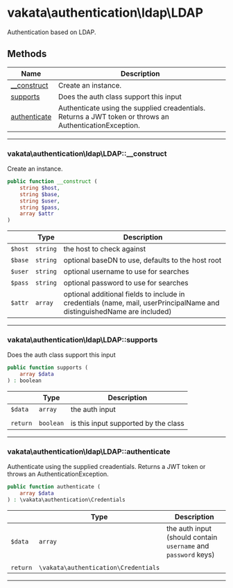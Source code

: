 # vakata\authentication\ldap\LDAP
Authentication based on LDAP.

## Methods

| Name | Description |
|------|-------------|
|[__construct](#vakata\authentication\ldap\ldap__construct)|Create an instance.|
|[supports](#vakata\authentication\ldap\ldapsupports)|Does the auth class support this input|
|[authenticate](#vakata\authentication\ldap\ldapauthenticate)|Authenticate using the supplied creadentials. Returns a JWT token or throws an AuthenticationException.|

---



### vakata\authentication\ldap\LDAP::__construct
Create an instance.  


```php
public function __construct (  
    string $host,  
    string $base,  
    string $user,  
    string $pass,  
    array $attr  
)   
```

|  | Type | Description |
|-----|-----|-----|
| `$host` | `string` | the host to check against |
| `$base` | `string` | optional baseDN to use, defaults to the host root |
| `$user` | `string` | optional username to use for searches |
| `$pass` | `string` | optional password to use for searches |
| `$attr` | `array` | optional additional fields to include in credentials (name, mail, userPrincipalName and distinguishedName are included) |

---


### vakata\authentication\ldap\LDAP::supports
Does the auth class support this input  


```php
public function supports (  
    array $data  
) : boolean    
```

|  | Type | Description |
|-----|-----|-----|
| `$data` | `array` | the auth input |
|  |  |  |
| `return` | `boolean` | is this input supported by the class |

---


### vakata\authentication\ldap\LDAP::authenticate
Authenticate using the supplied creadentials. Returns a JWT token or throws an AuthenticationException.  


```php
public function authenticate (  
    array $data  
) : \vakata\authentication\Credentials    
```

|  | Type | Description |
|-----|-----|-----|
| `$data` | `array` | the auth input (should contain `username` and `password` keys) |
|  |  |  |
| `return` | `\vakata\authentication\Credentials` |  |

---

